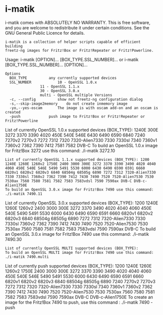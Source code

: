 # i-matik
i-matik comes with ABSOLUTELY NO WARRANTY.  This is free software, and you
are welcome to redistribute it under certain conditions.  See the GNU
General Public Licence for details.
```
i-matik is a collection of helper scripts capable of efficient building
freetz-ng images for Fritz!Box or Fritz!Repeater or Fritz!Powerline.
```
Usage: i-matik [OPTION]... [BOX_TYPE.SSL_NUMBER]...
  or   i-matik [BOX_TYPE.SSL_NUMBER]... [OPTION]... 
```
Options
  BOX_TYPE			any currently supported devices
  SSL_NUMBER			10 - OpenSSL 1.0.x
  				11 - OpenSSL 1.1.x
  				30 - OpenSSL 3.0.x
  				multi - OpenSSL multiple Versions
  -c, --config			show not freetz-ng configuration dialog
  -s,--skip-image2memory	do not create inmemory image
  -yo,--yes-oscam		The image is with oscam add-on and an oscam is created 
  -push 			push image to Fritz!Box or Fritz!Repeater or Fritz!Powerline
```
List of currently OpenSSL 1.0.x supported devices (BOX_TYPE): 1240E 300E 3272 3370 3390 4020 450E 540E 546E 6430 6490 6590 6840 7240 7270v2 7270v3 7272 7312 7320 7320-Alien7330 7330 7330sl 7340 7360v1 7360v2 7362 7390 7412 7581 7582 DVB-C 
To build an OpenSSL 1.0.x image for Fritz!Box 3272 use this command:
./i-matik 3272.10
```
List of currently OpenSSL 1.1.x supported devices (BOX_TYPE): 1200 1240E 1260E 1260v2 1750E 2400 3000 300E 3272 3370 3390 3490 4020 4040 4060 450E 540E 546E 5490 5491 5530 6000 6430 6490 6590 6591 6660 6820v1 6820v2 6820v3 6840 68504g 68505g 6890 7272 7312 7320-Alien7330 7330 7330sl 7360v2 7362 7390 7412 7430 7490 7520 7520-Alien7530 7530 7530ax 7560 7580 7581 7582 7583 7583vdsl 7590 7590ax DVB-C DVB-c-Alien1750E 
To build an OpenSSL 3.0.x image for Fritz!Box 7490 use this command:
./i-matik 7490.11
```
List of currently OpenSSL 3.0.x supported devices (BOX_TYPE): 1200 1240E 1260E 1260v2 2400 3000 300E 3272 3370 3490 4020 4040 4060 450E 540E 5490 5491 5530 6000 6430 6490 6590 6591 6660 6820v1 6820v2 6820v3 6840 68504g 68505g 6890 7272 7312 7320-Alien7330 7330 7330sl 7360v2 7362 7390 7412 7430 7490 7520 7520-Alien7530 7530 7530ax 7560 7580 7581 7582 7583 7583vdsl 7590 7590ax DVB-C 
To build an OpenSSL 3.0.x image for Fritz!Box 7490 use this command:
./i-matik 7490.30
```
List of currently OpenSSL MULTI supported devices (BOX_TYPE):
To build an OpenSSL MULTI image for Fritz!Box 7490 use this command:
./i-matik 7490.multi
```
List of currently push supported devices (BOX_TYPE): 1200 1240E 1260E 1260v2 1750E 2400 3000 300E 3272 3370 3390 3490 4020 4040 4060 450E 540E 546E 5490 5491 5530 6000 6430 6490 6590 6591 6660 6820v1 6820v2 6820v3 6840 68504g 68505g 6890 7240 7270v2 7270v3 7272 7312 7320 7320-Alien7330 7330 7330sl 7340 7360v1 7360v2 7362 7390 7412 7430 7490 7520 7520-Alien7530 7530 7530ax 7560 7580 7581 7582 7583 7583vdsl 7590 7590ax DVB-C DVB-c-Alien1750E 
To create an image for the Fritz!Box 7490 to push, use this command :
./i-matik 7490 -push
